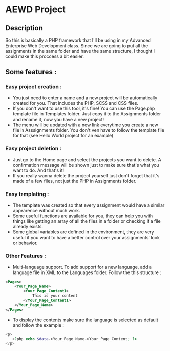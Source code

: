 # AEWD Project
## Description

So this is basically a PHP framework that I'll be using in my Advanced Enterprise Web Development class. Since we are going to put all the assignments in the same folder and have the same structure, I thought I could make this proccess a bit easier.

## Some features :

### Easy project creation : 
- You just need to enter a name and a new project will be automatically created for you. That includes the PHP, SCSS and CSS files.
- If you don't want to use this tool, it's fine! You can use the Page.php template file in Templates folder. Just copy it to the Assignments folder and rename it, now you have a new project! 
- The menu will be updated with a new link everytime you create a new file in Asssignments folder. You don't ven have to follow the template file for that (see Hello World project for an example)

### Easy project deletion :
- Just go to the Home page and select the projects you want to delete. A confirmation message will be shown just to make sure that's what you want to do. And that's it!
- If you really wanna delete the project yourself just don't forget that it's made of a few files, not just the PHP in Assignments folder.

### Easy templating :
- The template was created so that every assignment would have a similar appearence without much work.
- Some useful functions are available for you, they can help you with things like getting an array of all the files in a folder or checking if a file already exists.
- Some global variables are defined in the environment, they are very useful if you want to have a better control over your assignments' look or behavior.
      
### Other Features :
- Multi-language support. To add support for a new language, add a language file in XML to the Languages folder. Follow the this structure :
```XML
<Pages>
	<Your_Page_Name>
		<Your_Page_Content1>
			This is your content
		</Your_Page_Content1>
	</Your_Page_Name>
</Pages> 	  
```
 - To display the contents make sure the language is selected as default and follow the example :
 ```PHP
 <p>
 	<?php echo $data->Your_Page_Name->Your_Page_Content; ?>
</p>
```
	 
